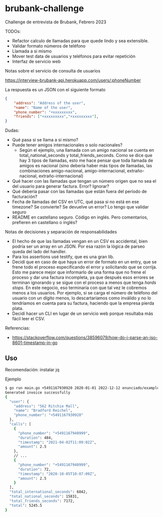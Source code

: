 # brubank-challenge

Challenge de entrevista de Brubank, Febrero 2023

TODOs:

- Refactor calculo de llamadas para que quede lindo y sea extensible.
- Validar formato números de teléfono
- Llamada a si mismo
- Mover test data de usuarios y teléfonos para evitar repetición
- Interfaz de servicio web

Notas sobre el servicio de consulta de usuarios

https://interview-brubank-api.herokuapp.com/users/:phoneNumber

La respuesta es un JSON con el siguiente formato

```json
{
    "address": "Address of the user",
    "name": "Name of the user",
    "phone_number": "+xxxxxxxxx",
    "friends": ["+xxxxxxxxx","+xxxxxxxxx"],
}
```

Dudas:

- Qué pasa si se llama a si mismo?
- Puede tener amigos internacionales o solo nacionales?
  - Según el ejemplo, una llamada con un amigo nacional se cuenta en
    total_national_seconds y total_friends_seconds. Como se dice que hay 3 tipos
    de llamadas, esto me hace pensar que toda llamada de amigos es nacional
    (sino debería haber más tipos de llamadas, las combinaciones amigo-nacional,
    amigo-internacional, extraño-nacional, extraño-internacional)
- Qué hacer con las llamadas que tengan un número origen que no sea el del
  usuario para generar factura. Error? Ignorar?
- Qué debería pasar con las llamadas que están fuera del período de facturación?
- Fecha de llamadas del CSV en UTC, qué pasa si no está en ese timezone? Se
  convierte? Se devuelve un error? Lo tengo que validar seguro
- README en castellano seguro. Código en inglés. Pero comentarios, prefieren en
  castellano o inglés?

Notas de decisiones y separación de responsabilidades

- El hecho de que las llamadas vengan en un CSV es accidental, bien podría ser
  un array en un JSON. Por esa razón la lógica de parseo queda del lado del
  handler.
- Para los assertions usé testify, que es una gran lib.
- Decidí que en caso de que haya un error de formato en un entry, que se frene
  todo el proceso especificando el error y solicitando que se corrija. Esto me
  parece mejor que informarlo de una forma que no frene el proceso y dar una
  factura incompleta, ya que después esos errores se terminan ignorando y se
  sigue con el proceso a menos que tenga *hards stops*. En este negocio, eso
  terminaría con que tal vez le cobremos menos a los usuarios. Por ejemplo, si
  se carga el número de teléfono del usuario con un dígito menos, lo
  descartaríamos como inválido y no lo tendríamos en cuenta para su factura,
  haciendo que la empresa pierda plata.
- Decidí hacer un CLI en lugar de un servicio web porque resultaba más fácil
  leer el CSV.

Referencias:

- https://stackoverflow.com/questions/38596079/how-do-i-parse-an-iso-8601-timestamp-in-go

## Uso

Recomendación: instalar jq

Ejemplo

```bash
$ go run main.go +5491167930920 2020-01-01 2022-12-12 enunciado/example-brubank-challenge.csv | jq
Generated invoice successfully
{
  "user": {
    "address": "562 Ritchie Mall",
    "name": "Bradford Reichel",
    "phone_number": "+5491167930920"
  },
  "calls": [
    {
      "phone_number": "+5491167940999",
      "duration": 484,
      "timestamp": "2021-04-02T11:09:02Z",
      "amount": 2.5
    },
    // ...
    {
      "phone_number": "+5491167940999",
      "duration": 72,
      "timestamp": "2020-10-05T10:07:09Z",
      "amount": 2.5
    }
  ],
  "total_international_seconds": 6042,
  "total_national_seconds": 15831,
  "total_friends_seconds": 7172,
  "total": 5245.5
}
```
